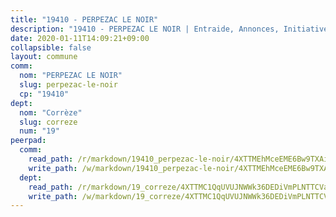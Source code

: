 ```yaml
---
title: "19410 - PERPEZAC LE NOIR"
description: "19410 - PERPEZAC LE NOIR | Entraide, Annonces, Initiatives"
date: 2020-01-11T14:09:21+09:00
collapsible: false
layout: commune
comm:
  nom: "PERPEZAC LE NOIR"
  slug: perpezac-le-noir
  cp: "19410"
dept:
  nom: "Corrèze"
  slug: correze
  num: "19"
peerpad:
  comm:
    read_path: /r/markdown/19410_perpezac-le-noir/4XTTMEhMceEME6Bw9TXAikEdnjN6NpLsLyvLqm2bRkNeGhshu
    write_path: /w/markdown/19410_perpezac-le-noir/4XTTMEhMceEME6Bw9TXAikEdnjN6NpLsLyvLqm2bRkNeGhshu-K3TgTo1thjFenQKH1AEfi5TDuMjA16A8SPJiHqowjLLDskKDcc3BEjxnsKH6gehjKU2jX7nA7PzKr3BnnMgc7fytqVuTMVdCZekBz4ZL85uqgaFuV3MKpmLZtFiKFUjaxxMCdDRm
  dept:
    read_path: /r/markdown/19_correze/4XTTMC1QqUVUJNWWk36DEDiVmPLNTTCVay5E5gwEvpSf36VsS
    write_path: /w/markdown/19_correze/4XTTMC1QqUVUJNWWk36DEDiVmPLNTTCVay5E5gwEvpSf36VsS-K3TgUzu4fqyixiBZaA5Ejd2iCC9xJnV2MqYc8L2r22c4qVWWx9VnJmMAAFTQjLmwLDBGZ9pgHdAtPGZHV6pZb6y2bhgaqXFUJ1Fp1QgihzJpszTr9ow8JcXoeYzTUZfY7Rzzn9sS
---
```


